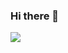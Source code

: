### Hi there 👋

[![](https://mermaid.ink/img/pako:eNp9U81u1DAQfhXLJ1BbcY-4IFpxKRf2GimajSdZt_ZMZDu7ispKFRdOCHGESy-o4sAD7PP0BegjMAqbNGQXLFkaf_ONv_mxb3TJBnWmSwcxnluoA_iclKxFW3VA6uX7szO14CptIKC6oNoSYjikvO6WGCKWbbCpe4cRIZSrY8S3vLQOz3GNjptjhDfgZ3CmTlb4YmW9ery73z3cfnr4-uHX7rOcvvyQ0-Pdt1uxv9-Pnnl0yS2l0Anp4072z_8Y81DPZK8xKIKuaiO0oY1TijBsfLXByB6fPT_w9LUc4M5WeMlUX0qTyFI9EPohjM0een3zx6nUySIFYSuDa27iiJJM8CoOdwhgroBqngAOlmuLmwHZTtX-Mbcn0SWzUzYWbp_s6ICmKYbAiZjv53vM0yAVCWOaVPxXKrOXcZjCxjozgpanNQOZwNZMkIBQpoIg2TUeletn8yRSI8kDjylAwrob4cQJXCHzmFwdkzQpQJUmWMm-AeoKrgppH2OcaQ5Ln2qR9WCN_LpePddphR5znYlpIFznOqet8NrGSC4XxiYOOqvARTzV0CZedFTqLIUWB9L-5-5Z29--sVGa)](https://mermaid.live/edit#pako:eNp9U81u1DAQfhXLJ1BbcY-4IFpxKRf2GimajSdZt_ZMZDu7ispKFRdOCHGESy-o4sAD7PP0BegjMAqbNGQXLFkaf_ONv_mxb3TJBnWmSwcxnluoA_iclKxFW3VA6uX7szO14CptIKC6oNoSYjikvO6WGCKWbbCpe4cRIZSrY8S3vLQOz3GNjptjhDfgZ3CmTlb4YmW9ery73z3cfnr4-uHX7rOcvvyQ0-Pdt1uxv9-Pnnl0yS2l0Anp4072z_8Y81DPZK8xKIKuaiO0oY1TijBsfLXByB6fPT_w9LUc4M5WeMlUX0qTyFI9EPohjM0een3zx6nUySIFYSuDa27iiJJM8CoOdwhgroBqngAOlmuLmwHZTtX-Mbcn0SWzUzYWbp_s6ICmKYbAiZjv53vM0yAVCWOaVPxXKrOXcZjCxjozgpanNQOZwNZMkIBQpoIg2TUeletn8yRSI8kDjylAwrob4cQJXCHzmFwdkzQpQJUmWMm-AeoKrgppH2OcaQ5Ln2qR9WCN_LpePddphR5znYlpIFznOqet8NrGSC4XxiYOOqvARTzV0CZedFTqLIUWB9L-5-5Z29--sVGa)
